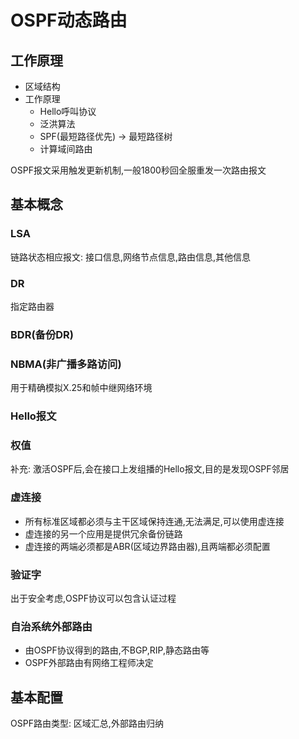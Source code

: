 # OSPF动态路由

## 工作原理

- 区域结构
- 工作原理
  - Hello呼叫协议
  - 泛洪算法
  - SPF(最短路径优先) -> 最短路径树
  - 计算域间路由

OSPF报文采用触发更新机制,一般1800秒回全服重发一次路由报文

## 基本概念

### LSA

链路状态相应报文: 接口信息,网络节点信息,路由信息,其他信息

### DR

指定路由器

### BDR(备份DR)

### NBMA(非广播多路访问)

用于精确模拟X.25和帧中继网络环境

### Hello报文

### 权值

补充: 激活OSPF后,会在接口上发组播的Hello报文,目的是发现OSPF邻居

### 虚连接

- 所有标准区域都必须与主干区域保持连通,无法满足,可以使用虚连接
- 虚连接的另一个应用是提供冗余备份链路
- 虚连接的两端必须都是ABR(区域边界路由器),且两端都必须配置

### 验证字

出于安全考虑,OSPF协议可以包含认证过程

### 自治系统外部路由

- 由OSPF协议得到的路由,不BGP,RIP,静态路由等
- OSPF外部路由有网络工程师决定

## 基本配置

OSPF路由类型: 区域汇总,外部路由归纳
